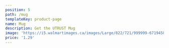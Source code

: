 ```yaml
---
position: 5
path: /mug
templateKey: product-page
name: Mug
description: Get the UTRUST Mug
image: 'https://i5.walmartimages.ca/images/Large/822/721/999999-671945822721.jpg'
price: '1.29'
---
```

